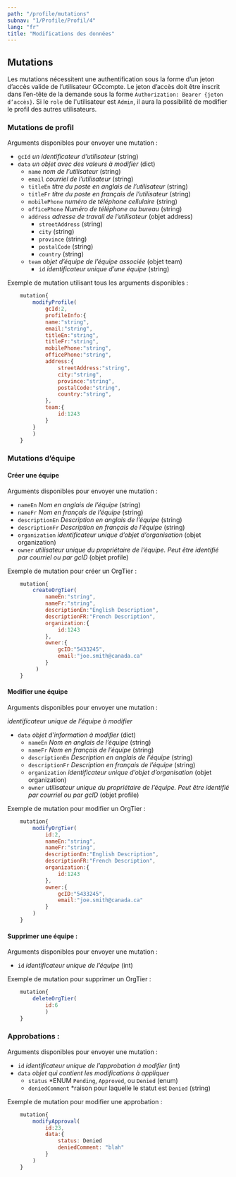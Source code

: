 ```yaml
---
path: "/profile/mutations"
subnav: "1/Profile/Profil/4"
lang: "fr"
title: "Modifications des données"
---
```


<helmet>
<title> Profil - Modifications des données</title>
</helmet>

## Mutations

Les mutations nécessitent une authentification sous la forme d’un jeton d’accès valide de l’utilisateur GCcompte. Le jeton d’accès doit être inscrit dans l’en-tête de la demande sous la forme `Authorization: Bearer {jeton d’accès}`. Si le `role` de l'utilisateur est `Admin`, il aura la possibilité de modifier le profil des autres utilisateurs.

### Mutations de profil

Arguments disponibles pour envoyer une mutation :

* `gcId` *un identificateur d’utilisateur* (string)
* `data` *un objet avec des valeurs à modifier* (dict)
  * `name` *nom de l’utilisateur* (string)
  * `email` *courriel de l’utilisateur* (string)
  * `titleEn` *titre du poste en anglais de l’utilisateur* (string)
  * `titleFr` *titre du poste en français de l’utilisateur* (string)
  * `mobilePhone` *numéro de téléphone cellulaire* (string)
  * `officePhone` *Numéro de téléphone au bureau* (string)
  * `address` *adresse de travail de l’utilisateur* (objet address)
    * `streetAddress` (string)
    * `city` (string)
    * `province` (string)
    * `postalCode` (string)
    * `country` (string)
  * `team` *objet d’équipe de l’équipe associée* (objet team)
    * `id` *identificateur unique d’une équipe* (string)

Exemple de mutation utilisant tous les arguments disponibles :

```javascript
    mutation{
        modifyProfile(
            gcId:2,
            profileInfo:{
            name:"string",
            email:"string",
            titleEn:"string",
            titleFr:"string",
            mobilePhone:"string",
            officePhone:"string",
            address:{
                streetAddress:"string",
                city:"string",
                province:"string",
                postalCode:"string",
                country:"string",
            },
            team:{
                id:1243
            }
        }
        )
    }
```

### Mutations d’équipe

#### Créer une équipe

Arguments disponibles pour envoyer une mutation :

* `nameEn` *Nom en anglais de l’équipe* (string)
* `nameFr` *Nom en français de l’équipe* (string)
* `descriptionEn` *Description en anglais de l’équipe* (string)
* `descriptionFr` *Description en français de l’équipe* (string)
* `organization` *identificateur unique d’objet d’organisation* (objet organization)
* `owner` *utilisateur unique du propriétaire de l’équipe. Peut être identifié par courriel ou par gcID* (objet profile)

Exemple de mutation pour créer un OrgTier :

```javascript
    mutation{
        createOrgTier(
            nameEn:"string",
            nameFr:"string",
            descriptionEn:"English Description",
            descriptionFR:"French Description",
            organization:{
                id:1243
            },
            owner:{
                gcID:"5433245",
                email:"joe.smith@canada.ca"
            }
         )
    }
```

#### Modifier une équipe

Arguments disponibles pour envoyer une mutation :

*identificateur unique de l’équipe à modifier*
* `data` *objet d’information à modifier* (dict)
  * `nameEn` *Nom en anglais de l’équipe* (string)
  * `nameFr` *Nom en français de l’équipe* (string)
  * `descriptionEn` *Description en anglais de l’équipe* (string)
  * `descriptionFr` *Description en français de l’équipe* (string)
  * `organization` *identificateur unique d’objet d’organisation* (objet organization)
  * `owner` *utilisateur unique du propriétaire de l’équipe. Peut être identifié par courriel ou par gcID* (objet profile)

Exemple de mutation pour modifier un OrgTier :

```javascript
    mutation{
        modifyOrgTier(
            id:2,
            nameEn:"string",
            nameFr:"string",
            descriptionEn:"English Description",
            descriptionFR:"French Description",
            organization:{
                id:1243
            },
            owner:{
                gcID:"5433245",
                email:"joe.smith@canada.ca"
            }
        )
    }
```

#### Supprimer une équipe :

Arguments disponibles pour envoyer une mutation :

* `id` *identificateur unique de l’équipe* (int)

Exemple de mutation pour supprimer un OrgTier :

```javascript
    mutation{
        deleteOrgTier(
            id:6
            )
    }
```

### Approbations :

Arguments disponibles pour envoyer une mutation :

* `id` *identificateur unique de l’approbation à modifier* (int)
* `data` *objet qui contient les modifications à appliquer*
  * `status` *ENUM `Pending`, `Approved`, ou `Denied` (enum)
  * `deniedComment` *raison pour laquelle le statut est `Denied` (string)

Exemple de mutation pour modifier une approbation :

```javascript
    mutation{
        modifyApproval(
            id:23,
            data:{
                status: Denied
                deniedComment: "blah"
            }
        )
    }
```